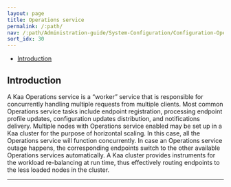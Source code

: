 ```yaml
---
layout: page
title: Operations service
permalink: /:path/
nav: /:path/Administration-guide/System-Configuration/Configuration-Operations-service
sort_idx: 30
---
```


* [Introduction](#introduction)

## Introduction

A Kaa Operations service is a “worker” service that is responsible for concurrently handling multiple requests from multiple clients. Most common Operations service tasks include endpoint registration, processing endpoint profile updates, configuration updates distribution, and notifications delivery.
Multiple nodes with Operations service enabled may be set up in a Kaa cluster for the purpose of horizontal scaling. In this case, all the Operations service will function concurrently. In case an Operations service outage happens, the corresponding endpoints switch to the other available Operations services automatically. A Kaa cluster provides instruments for the workload re-balancing at run time, thus effectively routing endpoints to the less loaded nodes in the cluster.

---
